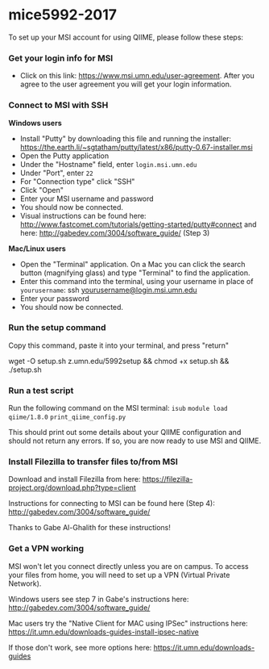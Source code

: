 # mice5992-2017

To set up your MSI account for using QIIME, please follow these steps:

### Get your login info for MSI

  * Click on this link: https://www.msi.umn.edu/user-agreement. After you agree to the user agreement you will get your login information. 

### Connect to MSI with SSH

**Windows users**

  * Install "Putty" by downloading this file and running the installer:
https://the.earth.li/~sgtatham/putty/latest/x86/putty-0.67-installer.msi
  * Open the Putty application
  * Under the "Hostname" field, enter `login.msi.umn.edu`
  * Under "Port", enter `22`
  * For "Connection type" click "SSH"
  * Click "Open"
  * Enter your MSI username and password
  * You should now be connected.
  * Visual instructions can be found here: http://www.fastcomet.com/tutorials/getting-started/putty#connect and here: http://gabedev.com/3004/software_guide/ (Step 3)

**Mac/Linux users**

  * Open the "Terminal" application. On a Mac you can click the search button (magnifying glass) and type "Terminal" to find the application.
  * Enter this command into the terminal, using your username in place of `yourusername`:
ssh yourusername@login.msi.umn.edu
  * Enter your password
  * You should now be connected.

### Run the setup command
Copy this command, paste it into your terminal, and press "return"

wget -O setup.sh z.umn.edu/5992setup && chmod +x setup.sh && ./setup.sh

### Run a test script
Run the following command on the MSI terminal:
`isub`
`module load qiime/1.8.0`
`print_qiime_config.py`

This should print out some details about your QIIME configuration and should not return any errors. If so, you are now ready to use MSI and QIIME.

### Install Filezilla to transfer files to/from MSI
Download and install Filezilla from here: https://filezilla-project.org/download.php?type=client

Instructions for connecting to MSI can be found here (Step 4): http://gabedev.com/3004/software_guide/

Thanks to Gabe Al-Ghalith for these instructions!

### Get a VPN working
MSI won't let you connect directly unless you are on campus. To access your files from home, you will need to set up a VPN (Virtual Private Network). 

Windows users see step 7 in Gabe's instructions here: http://gabedev.com/3004/software_guide/

Mac users try the "Native Client for MAC using IPSec" instructions here: https://it.umn.edu/downloads-guides-install-ipsec-native

If those don't work, see more options here: https://it.umn.edu/downloads-guides
